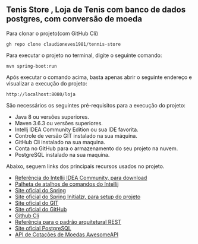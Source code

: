 <h2>Tenis Store , Loja de Tenis com banco de dados postgres, com conversão de moeda</h2>

Para clonar o projeto(com GitHub Cli)
```
gh repo clone claudioneves1981/tennis-store
```
Para executar o projeto no terminal, digite o seguinte comando:

```shell script
mvn spring-boot:run 
```

Após executar o comando acima, basta apenas abrir o seguinte endereço e visualizar a execução do projeto:

```
http://localhost:8080/loja
```


São necessários os seguintes pré-requisitos para a execução do projeto:

* Java 8 ou versões superiores.
* Maven 3.6.3 ou versões superiores.
* Intellj IDEA Community Edition ou sua IDE favorita.
* Controle de versão GIT instalado na sua máquina.
* GitHub Cli instalado na sua maquina.
* Conta no GitHub para o armazenamento do seu projeto na nuvem.
* PostgreSQL instalado na sua maquina.


Abaixo, seguem links dos principais recursos usados no projeto.

* [Referência do Intellij IDEA Community, para download](https://www.jetbrains.com/idea/download)
* [Palheta de atalhos de comandos do Intellij](https://resources.jetbrains.com/storage/products/intellij-idea/docs/IntelliJIDEA_ReferenceCard.pdf)
* [Site oficial do Spring](https://spring.io/)
* [Site oficial do Spring Initialzr, para setup do projeto](https://start.spring.io/)
* [Site oficial do GIT](https://git-scm.com/)
* [Site oficial do GitHub](http://github.com/)
* [Github Cli](https://cli.github.com/)
* [Referência para o padrão arquitetural REST](https://restfulapi.net/)
* [Site oficial PostgreSQL](https://www.postgresql.org/)
* [API de Cotações de Moedas AwesomeAPI](https://docs.awesomeapi.com.br/api-de-moedas)


